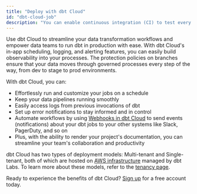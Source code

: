 ```yaml
---
title: "Deploy with dbt Cloud"
id: "dbt-cloud-job"
description: "You can enable continuous integration (CI) to test every single change prior to deploying the code to production just like in a software development workflow."
---
```


Use dbt Cloud to streamline your data transformation workflows and empower data teams to run dbt in production with ease. With dbt Cloud's in-app scheduling, logging, and alerting features, you can easily build observability into your processes. The protection policies on branches ensure that your data moves through governed processes every step of the way, from dev to stage to prod environments.


With dbt Cloud, you can:

- Effortlessly run and customize your jobs on a schedule 
- Keep your data pipelines running smoothly
- Easily access logs from previous invocations of dbt
- Set up error notifications to stay informed and in control
- Automate workflows by using [Webhooks in dbt Cloud](/docs/deploy/webhooks) to send events (notifications) about your dbt jobs to your other systems like Slack, PagerDuty, and so on
- Plus, with the ability to render your project's documentation, you can streamline your team's collaboration and productivity

dbt Cloud has two types of deployment models: Multi-tenant and Single-tenant, both of which are hosted on [AWS infrastructure](/docs/cloud/about-cloud/architecture) managed by dbt Labs. To learn more about these models, refer to the [tenancy page](/docs/cloud/about-cloud/tenancy).

Ready to experience the benefits of dbt Cloud? [Sign up](https://cloud.getdbt.com/signup/) for a free account today. 

<Lightbox src ="/img/dbt-cloud-jobs.gif" width="85%" title="test"/>